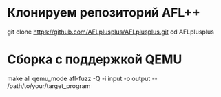 # Клонируем репозиторий AFL++
git clone https://github.com/AFLplusplus/AFLplusplus.git
cd AFLplusplus

# Сборка с поддержкой QEMU
make all qemu_mode
afl-fuzz -Q -i input -o output -- /path/to/your/target_program

